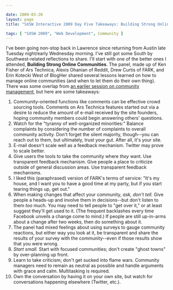 ```yaml
--- 

date: 2009-03-20
layout: page
title: "SXSW Interactive 2009 Day Five Takeaways: Building Strong Online Communities"

tags: [ "SXSW 2009", "Web Development", Community ]
---
```

I've been going non-stop back in Lawrence since returning from Austin late Tuesday night/early Wednesday morning. I've still got some South by Southwest-related reflections to share. I'll start with one of the better ones I attended, <strong>Building Strong Online Communities</strong>. The panel, made up of Ken Fisher of Ars Technica, Alexis Ohanian of Reddit, Drew Curtis of FARK, and Erin Kotecki West of BlogHer shared several lessons learned on how to manage online communities (and when to let them do their own thing). There was some overlap from <a href="/2009/03/16/sxsw-interactive-2009-day-three-takeaways-lessons-in-community-management.html">an earlier session on community management</a>, but here are some takeaways:

<ol>
<li>Community-oriented functions like comments can be effective crowd sourcing tools. Comments on Ars Technica features started out via a desire to reduce the amount of e-mail received by the site founders, hoping community members could begin answering others' questions.</li>
<li>Watch for the "tyranny of well-organized minorities:" Balance complaints by considering the number of complaints to overall community activity. Don't forget the silent majority, though--you can reach out to them, but ultimately, trust your gut. After all, it's your site.</li>
<li>E-mail doesn't scale well as a feedback mechanism. Twitter may prove to scale better.</li>
<li>Give users the tools to take the community where <em>they</em> want. Use transparent feedback mechanism. Give people a place to criticize outside of general discussion areas. Use transparent feedback mechanisms.</li>
<li>I liked this (paraphrased) version of FARK's terms of service: "It's my house, and I want you to have a good time at my party, but if you start tearing things up, get out."</li>
<li>When making changes that affect your community, <em>ask, don't tell.</em> Give people a heads-up and involve them in decisions--but don't listen to them <em>too</em> much. You may need to tell people to "get over it," or at least suggest they'll get used to it. (The frequent backlashes every time Facebook unveils a change come to mind.) If people are still up-in-arms about a change after two weeks, then do something about it.</li>
<li>The panel had mixed feelings about using surveys to gauge community reactions, but either way you look at it, be transparent and share the results of your survey with the community--even if those results show that you were wrong.</li>
<li><em>Start small.</em> Start with focused communities; don't create "ghost towns" by over-planning up front.</li>
<li>Learn to take criticism; don't get sucked into flame wars. Community managers need to remain as neutral as possible and handle arguments with grace and calm. Multitasking is required.</li>
<li>Own the conversation by having it on your own site, but watch for conversations happening elsewhere (Twitter, etc.).</li>
</ol>
